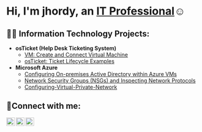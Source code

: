 <h1>Hi, I'm jhordy, an <a href="https://linkedin.com/in/JhordyMote">IT Professional</a>☺</h1>

<h2>👨‍💻 Information Technology Projects:</h2>

- <b>osTicket (Help Desk Ticketing System)</b>
  - [VM: Create and Connect Virtual Machine](https://github.com/jhordymote/Virtual-Machine)
  - [osTicket: Ticket Lifecycle Examples](https://github.com/jhordymote/ticket-lifecycle)
- <b>Microsoft Azure</b>
  - [Configuring On-premises Active Directory within Azure VMs](https://github.com/jhordymote/Active-Directory)
  - [Network Security Groups (NSGs) and Inspecting Network Protocols](https://github.com/jhordymote/azure-network-protocols)
  - [Configuring-Virtual-Private-Network](https://github.com/jhordymote/Virtual-Private-Network)

<h2>🤳Connect with me:</h2>

[<img align="left" alt="Josh | Twitter" width="22px" src="https://cdn.jsdelivr.net/npm/simple-icons@v3/icons/twitter.svg" />][twitter]
[<img align="left" alt="Josh | LinkedIn" width="22px" src="https://cdn.jsdelivr.net/npm/simple-icons@v3/icons/linkedin.svg" />][linkedin]
[<img align="left" alt="Josh | Instagram" width="22px" src="https://cdn.jsdelivr.net/npm/simple-icons@v3/icons/instagram.svg" />][instagram]

[twitter]: https://twitter.com/JhordyMote
[instagram]: https://www.instagram.com/JhordyMote
[linkedin]: https://linkedin.com/in/JhordyMote
